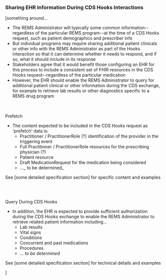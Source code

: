 ### Sharing EHR Information During CDS Hooks Interactions
[something around...
- The REMS Administrator will typically some common information--regardless of the particular REMS program--at the time of a CDS Hooks request, such as patient demographics and prescriber info
- But individual programs may require sharing additional patient clinicals or other info with the REMS Administrator as part of the Hooks interaction so that it can determine whether it needs to respond, and if so, what it should include in its response
- Stakeholders agree that it would benefit those configuring an EHR for this process to include a consistent set of FHIR resources in the CDS Hooks request--regardless of the particular medication
- However, the EHR should enable the REMS Administrator to query for additional patient clinical or other information during the CDS exchange, for example to retrieve lab results or other diagnostics specific to a REMS drug program

<br/><br/>
Prefetch
- The content expected to be included in the CDS Hooks request as 'prefetch' data is:
  - Practitioner / PractitionerRole (?) identification of the provider in the triggering event
  - Full Practitioner / PractitionerRole resources for the prescribing physician (?)
  - Patient resource
  - Draft MedicationRequest for the medication being considered
  - ..._ to be determined_

See [some detailed specification section] for specific content and examples

<br/><br/>

Query During CDS Hooks
- In addition, the EHR is expected to provide sufficient authorization during the CDS Hooks exchange to enable the REMS Administrator to retrieve related patient information including...
  - Lab results
  - Vital signs
  - Conditions
  - Concurrent and past medications
  - Procedures
  - _... to be determined_
  
See [some detailed specification section] for technical details and examples


]
